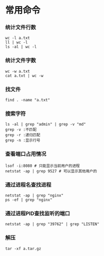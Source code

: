 # 常用命令

### 统计文件行数
```
wc -l a.txt
ll | wc -l
ls -al | wc -l
```

### 统计文件字数
```
wc -w a.txt
cat a.txt | wc -w
```

### 找文件
```
find . -name "a.txt"
```

### 搜索字符
```
ls -al | grep "admin" | grep -v "md"
grep -v :不匹配
grep -r :递归匹配
grep -n :显示行号
```

### 查看端口占用情况
```
lsof -i:8080 # 只能显示当前用户的进程
netstat -ap | grep 9527 # 可以显示其他用户的
```
### 通过进程名查找进程
```
netstat -ap | grep "nginx"
ps -ef | grep "nginx"
```
### 通过进程PID查找监听的端口
```
netstat -ap | grep "39762" | grep "LISTEN"
```

### 解压

```
tar -xf a.tar.gz
```
